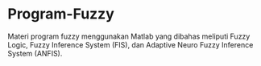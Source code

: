 # Program-Fuzzy
Materi program fuzzy menggunakan Matlab yang dibahas meliputi Fuzzy Logic, Fuzzy Inference System (FIS), dan Adaptive Neuro Fuzzy Inference System (ANFIS).
